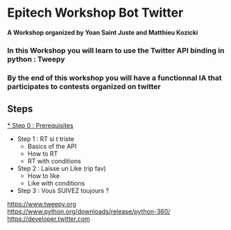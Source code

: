 # Epitech Workshop Bot Twitter
#### A Workshop organized by Yoan Saint Juste and Matthieu Kozicki

### In this Workshop you will learn to use the Twitter API binding in python : Tweepy

### By the end of this workshop you will have a functionnal IA that participates to contests organized on twitter

## Steps

[* Step 0 : Prerequisites](Step0.md)
* Step 1 : RT si t triste
  * Basics of the API
  * How to RT
  * RT with conditions
* Step 2 : Laisse un Like (rip fav)
  * How to like
  * Like with conditions
* Step 3 : Vous SUIVEZ toujours ?

https://www.tweepy.org
https://www.python.org/downloads/release/python-360/
https://developer.twitter.com
